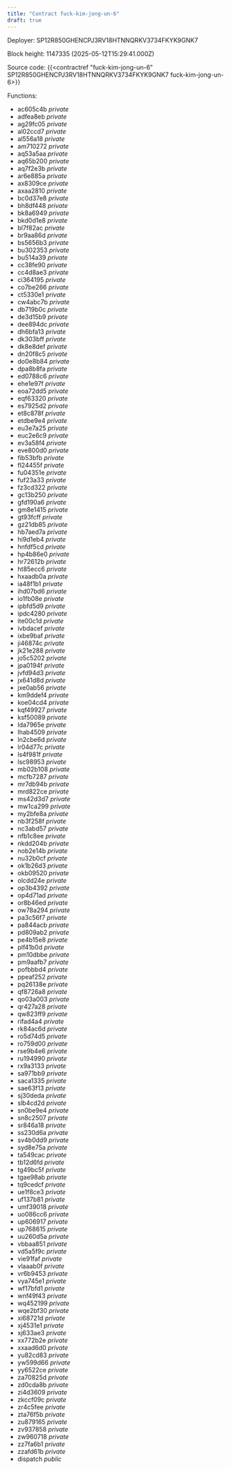 ```yaml
---
title: "Contract fuck-kim-jong-un-6"
draft: true
---
```

Deployer: SP12R850GHENCPJ3RV18HTNNQRKV3734FKYK9GNK7


 



Block height: 1147335 (2025-05-12T15:29:41.000Z)

Source code: {{<contractref "fuck-kim-jong-un-6" SP12R850GHENCPJ3RV18HTNNQRKV3734FKYK9GNK7 fuck-kim-jong-un-6>}}

Functions:

* ac605c4b _private_
* adfea8eb _private_
* ag29fc05 _private_
* al02ccd7 _private_
* al556a18 _private_
* am710272 _private_
* aq53a5aa _private_
* aq65b200 _private_
* aq7f2e3b _private_
* ar6e885a _private_
* ax8309ce _private_
* axaa2810 _private_
* bc0d37e8 _private_
* bh8df448 _private_
* bk8a6949 _private_
* bkd0d1e8 _private_
* bl7f82ac _private_
* br9aa86d _private_
* bs5656b3 _private_
* bu302353 _private_
* bu514a39 _private_
* cc38fe90 _private_
* cc4d8ae3 _private_
* ci364195 _private_
* co7be266 _private_
* ct5330e1 _private_
* cw4abc7b _private_
* db719b0c _private_
* de3d15b9 _private_
* dee894dc _private_
* dh6bfa13 _private_
* dk303bff _private_
* dk8e8def _private_
* dn20f8c5 _private_
* do0e8b84 _private_
* dpa8b8fa _private_
* ed0788c6 _private_
* ehe1e97f _private_
* eoa72dd5 _private_
* eqf63320 _private_
* es7925d2 _private_
* et8c878f _private_
* etdbe9e4 _private_
* eu3e7a25 _private_
* euc2e6c9 _private_
* ev3a58f4 _private_
* eve800d0 _private_
* fib53bfb _private_
* fl24455f _private_
* fu04351e _private_
* fuf23a33 _private_
* fz3cd322 _private_
* gc13b250 _private_
* gfd190a6 _private_
* gm8e1415 _private_
* gt93fcff _private_
* gz21db85 _private_
* hb7aed7a _private_
* hi9d1eb4 _private_
* hnfdf5cd _private_
* hp4b86e0 _private_
* hr72612b _private_
* ht85ecc6 _private_
* hxaadb0a _private_
* ia48f1b1 _private_
* ihd07bd6 _private_
* io1fb08e _private_
* ipbfd5d9 _private_
* ipdc4280 _private_
* ite00c1d _private_
* ivbdacef _private_
* ixbe9baf _private_
* ji46874c _private_
* jk21e288 _private_
* jo5c5202 _private_
* jpa0194f _private_
* jvfd94d3 _private_
* jx641d8d _private_
* jxe0ab56 _private_
* km9ddef4 _private_
* koe04cd4 _private_
* kqf49927 _private_
* ksf50089 _private_
* lda7965e _private_
* lhab4509 _private_
* ln2cbe6d _private_
* lr04d77c _private_
* ls4f981f _private_
* lsc98953 _private_
* mb02b108 _private_
* mcfb7287 _private_
* mr7db94b _private_
* mrd822ce _private_
* ms42d3d7 _private_
* mw1ca299 _private_
* my2bfe8a _private_
* nb3f258f _private_
* nc3abd57 _private_
* nfb1c8ee _private_
* nkdd204b _private_
* nob2e14b _private_
* nu32b0cf _private_
* ok1b26d3 _private_
* okb09520 _private_
* olcdd24e _private_
* op3b4392 _private_
* op4d71ad _private_
* or8b46ed _private_
* ow78a294 _private_
* pa3c56f7 _private_
* pa844acb _private_
* pd809ab2 _private_
* pe4b15e8 _private_
* plf41b0d _private_
* pm10dbbe _private_
* pm9aafb7 _private_
* pofbbbd4 _private_
* ppeaf252 _private_
* pq26138e _private_
* qf8726a8 _private_
* qo03a003 _private_
* qr427a28 _private_
* qw823ff9 _private_
* rifad4a4 _private_
* rk84ac6d _private_
* ro5d74d5 _private_
* ro759d00 _private_
* rse9b4e6 _private_
* ru194990 _private_
* rx9a3133 _private_
* sa971bb9 _private_
* saca1335 _private_
* sae63f13 _private_
* sj30deda _private_
* slb4cd2d _private_
* sn0be9e4 _private_
* sn8c2507 _private_
* sr846a18 _private_
* ss230d6a _private_
* sv4b0dd9 _private_
* syd8e75a _private_
* ta549cac _private_
* tb12d6fd _private_
* tg49bc5f _private_
* tgae98ab _private_
* tq9cedcf _private_
* ue1f8ce3 _private_
* uf137b81 _private_
* umf39018 _private_
* uo086cc6 _private_
* up606917 _private_
* up768615 _private_
* uu260d5a _private_
* vbbaa851 _private_
* vd5a5f9c _private_
* vie91faf _private_
* vlaaab0f _private_
* vr6b9453 _private_
* vya745e1 _private_
* wf17bfd1 _private_
* wnf49f43 _private_
* wq452199 _private_
* wqe2bf30 _private_
* xi68721d _private_
* xj4531e1 _private_
* xj633ae3 _private_
* xx772b2e _private_
* xxaad6d0 _private_
* yu82cd83 _private_
* yw599d66 _private_
* yy6522ce _private_
* za70825d _private_
* zd0cda8b _private_
* zi4d3609 _private_
* zkccf09c _private_
* zr4c5fee _private_
* zta76f5b _private_
* zu879165 _private_
* zv937858 _private_
* zw960718 _private_
* zz7fa6b1 _private_
* zzafd61b _private_
* dispatch _public_
